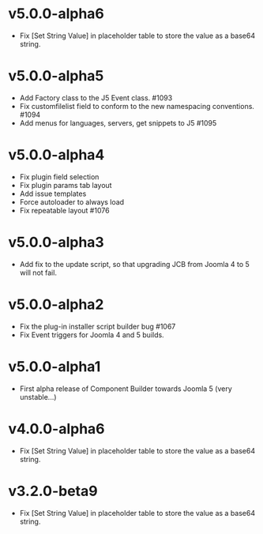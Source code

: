 # v5.0.0-alpha6

- Fix [Set String Value] in placeholder table to store the value as a base64 string.

# v5.0.0-alpha5

- Add Factory class to the J5 Event class. #1093
- Fix customfilelist field to conform to the new namespacing conventions. #1094
- Add menus for languages, servers, get snippets to J5 #1095

# v5.0.0-alpha4

- Fix plugin field selection
- Fix plugin params tab layout
- Add issue templates
- Force autoloader to always load
- Fix repeatable layout #1076

# v5.0.0-alpha3

- Add fix to the update script, so that upgrading JCB from Joomla 4 to 5 will not fail.

# v5.0.0-alpha2

- Fix the plug-in installer script builder bug #1067
- Fix Event triggers for Joomla 4 and 5 builds.

# v5.0.0-alpha1

- First alpha release of Component Builder towards Joomla 5 (very unstable...)

# v4.0.0-alpha6

- Fix [Set String Value] in placeholder table to store the value as a base64 string.

# v3.2.0-beta9

- Fix [Set String Value] in placeholder table to store the value as a base64 string.